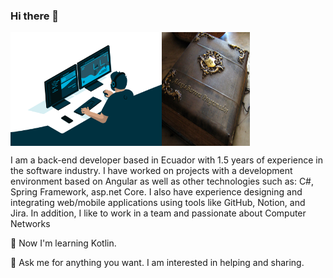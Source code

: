 ### Hi there 👋 
<div class="contenedor-imagenes" style="display: flex; flex-wrap: nowrap;">
    <img src="https://github.com/Alexis-VsCode/Alexis-VsCode/blob/main/code.gif?raw=true" style="width:48%; display:inline-block;">
    <img src="https://github.com/Alexis-VsCode/Alexis-VsCode/blob/main/portafolio.jpg?raw=true" style="width:28%; display:inline-block;">
</div>
 
I am a back-end developer based in Ecuador with 1.5 years of experience in the software industry. I have worked on projects with a development environment based on Angular as well as other technologies such as: C#, Spring Framework, asp.net Core. I also have experience designing and integrating web/mobile applications using tools like GitHub, Notion, and Jira. In addition, I like to work in a team and passionate about Computer Networks

🌱 Now I'm learning Kotlin.

💬 Ask me for anything you want. I am interested in helping and sharing.
